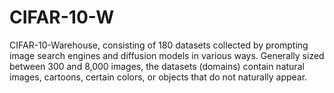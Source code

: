 # CIFAR-10-W


CIFAR-10-Warehouse, consisting of 180 datasets collected by prompting image search engines and diffusion models in various ways. Generally sized between 300 and 8,000 images, the datasets (domains) contain natural images, cartoons, certain colors, or objects that do not naturally appear.

